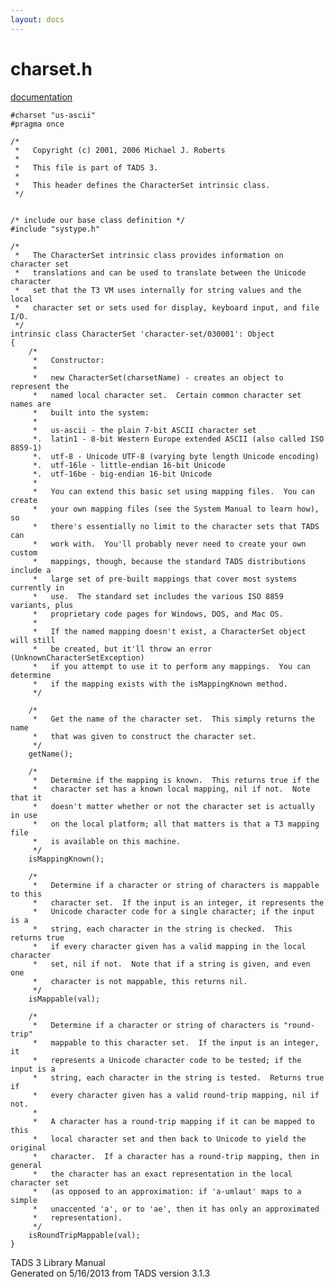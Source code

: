 ```yaml
---
layout: docs
---
```

# charset.h

[documentation](../file/charset.h.html)

    #charset "us-ascii"
    #pragma once

    /*
     *   Copyright (c) 2001, 2006 Michael J. Roberts
     *   
     *   This file is part of TADS 3.
     *   
     *   This header defines the CharacterSet intrinsic class.  
     */


    /* include our base class definition */
    #include "systype.h"

    /*
     *   The CharacterSet intrinsic class provides information on character set
     *   translations and can be used to translate between the Unicode character
     *   set that the T3 VM uses internally for string values and the local
     *   character set or sets used for display, keyboard input, and file I/O.  
     */
    intrinsic class CharacterSet 'character-set/030001': Object
    {
        /*
         *   Constructor:
         *   
         *   new CharacterSet(charsetName) - creates an object to represent the
         *   named local character set.  Certain common character set names are
         *   built into the system:
         *   
         *   us-ascii - the plain 7-bit ASCII character set
         *.  latin1 - 8-bit Western Europe extended ASCII (also called ISO 8859-1)
         *.  utf-8 - Unicode UTF-8 (varying byte length Unicode encoding)
         *.  utf-16le - little-endian 16-bit Unicode
         *.  utf-16be - big-endian 16-bit Unicode
         *   
         *   You can extend this basic set using mapping files.  You can create
         *   your own mapping files (see the System Manual to learn how), so
         *   there's essentially no limit to the character sets that TADS can
         *   work with.  You'll probably never need to create your own custom
         *   mappings, though, because the standard TADS distributions include a
         *   large set of pre-built mappings that cover most systems currently in
         *   use.  The standard set includes the various ISO 8859 variants, plus
         *   proprietary code pages for Windows, DOS, and Mac OS.
         *   
         *   If the named mapping doesn't exist, a CharacterSet object will still
         *   be created, but it'll throw an error (UnknownCharacterSetException)
         *   if you attempt to use it to perform any mappings.  You can determine
         *   if the mapping exists with the isMappingKnown method.  
         */

        /*
         *   Get the name of the character set.  This simply returns the name
         *   that was given to construct the character set. 
         */
        getName();

        /*
         *   Determine if the mapping is known.  This returns true if the
         *   character set has a known local mapping, nil if not.  Note that it
         *   doesn't matter whether or not the character set is actually in use
         *   on the local platform; all that matters is that a T3 mapping file
         *   is available on this machine. 
         */
        isMappingKnown();

        /*
         *   Determine if a character or string of characters is mappable to this
         *   character set.  If the input is an integer, it represents the
         *   Unicode character code for a single character; if the input is a
         *   string, each character in the string is checked.  This returns true
         *   if every character given has a valid mapping in the local character
         *   set, nil if not.  Note that if a string is given, and even one
         *   character is not mappable, this returns nil.  
         */
        isMappable(val);

        /*
         *   Determine if a character or string of characters is "round-trip"
         *   mappable to this character set.  If the input is an integer, it
         *   represents a Unicode character code to be tested; if the input is a
         *   string, each character in the string is tested.  Returns true if
         *   every character given has a valid round-trip mapping, nil if not.
         *   
         *   A character has a round-trip mapping if it can be mapped to this
         *   local character set and then back to Unicode to yield the original
         *   character.  If a character has a round-trip mapping, then in general
         *   the character has an exact representation in the local character set
         *   (as opposed to an approximation: if 'a-umlaut' maps to a simple
         *   unaccented 'a', or to 'ae', then it has only an approximated
         *   representation).  
         */
        isRoundTripMappable(val);
    }



TADS 3 Library Manual  
Generated on 5/16/2013 from TADS version 3.1.3


